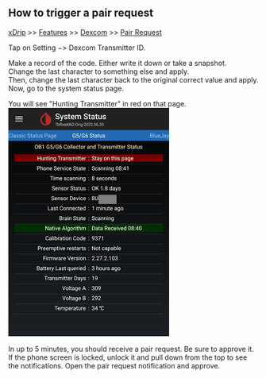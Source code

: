 ## How to trigger a pair request
[xDrip](../README.md) >> [Features](./Features_page) >> [Dexcom](./Dexcom_page) >> [Pair Request](./MissedPairRequest)  
  
Tap on Setting &#8722;> Dexcom Transmitter ID.  
  
Make a record of the code.  Either write it down or take a snapshot.  
Change the last character to something else and apply.  
Then, change the last character back to the original correct value and apply.  
Now, go to the system status page.  

You will see "Hunting Transmitter" in red on that page.  
![](./images/HuntTX.png)  
  
In up to 5 minutes, you should receive a pair request.  Be sure to approve it.  
If the phone screen is locked, unlock it and pull down from the top to see the notifications.  Open the pair request notification and approve.  
